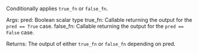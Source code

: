 Conditionally applies `true_fn` or `false_fn`.

Args:
    pred: Boolean scalar type
    true_fn: Callable returning the output for the `pred == True` case.
    false_fn: Callable returning the output for the `pred == False` case.

Returns:
    The output of either `true_fn` or `false_fn` depending on pred.
